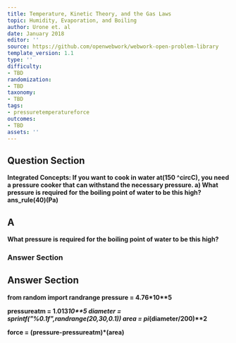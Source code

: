 ```yaml
---
title: Temperature, Kinetic Theory, and the Gas Laws
topic: Humidity, Evaporation, and Boiling
author: Urone et. al
date: January 2018
editor: ''
source: https://github.com/openwebwork/webwork-open-problem-library
template_version: 1.1
type: ''
difficulty:
- TBD
randomization:
- TBD
taxonomy:
- TBD
tags:
- pressuretemperatureforce
outcomes:
- TBD
assets: ''
---
```


## Question Section 

<b>Integrated Concepts:<b> If you want to cook in water at(150 ^circC), you need a pressure cooker that can withstand the necessary pressure.
a) What pressure is required for the boiling point of water to be this high? 
ans_rule(40)(Pa)

## A
What pressure is required for the boiling point of water to be this high? 
### Answer Section


## Answer Section

from random import randrange
pressure = 4.76*10**5

pressureatm = 1.013*10**5
diameter = sprintf("%0.1f",randrange(20,30,0.1))
area = pi*(diameter/200)**2

force = (pressure-pressureatm)*(area)